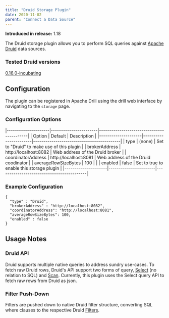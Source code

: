 ```yaml
---
title: "Druid Storage Plugin"
date: 2020-11-02
parent: "Connect a Data Source"
---
```


**Introduced in release:** 1.18

The Druid storage plugin allows you to perform SQL queries against [Apache Druid](https://Druid.apache.org/) data sources.

### Tested Druid versions

[0.16.0-incubating](https://github.com/apache/incubator-Druid/releases/tag/Druid-0.16.0-incubating)

## Configuration

The plugin can be registered in Apache Drill using the drill web interface by navigating to the ```storage``` page.  

### Configuration Options

|---------------------|-----------------------|-------------------------------------------|
| Option              | Default               | Description                               |
|---------------------|-----------------------|-------------------------------------------|
| type                | (none)                | Set to "Druid" to make use of this plugin |
| brokerAddress       | http://localhost:8082 | Web address of the Druid broker           |
| coordinatorAddress  | http://localhost:8081 | Web address of the Druid coodinator       |
| averageRowSizeBytes | 100                   |                                           |
| enabled             | false                 | Set to true to enable this storage plugin |
|---------------------|-----------------------|-------------------------------------------|

### Example Configuration

    {
      "type" : "Druid",
      "brokerAddress" : "http://localhost:8082",
      "coordinatorAddress": "http://localhost:8081",
      "averageRowSizeBytes": 100,
      "enabled" : false
    }

## Usage Notes

### Druid API

Druid supports multiple native queries to address sundry use-cases.  To fetch raw Druid rows, Druid's API support two forms of query, [Select](https://Druid.apache.org/docs/latest/querying/select-query.html) (no relation to SQL) and [Scan](https://Druid.apache.org/docs/latest/querying/scan-query.html).  Currently, this plugin uses the Select query API to fetch raw rows from Druid as json.

### Filter Push-Down

Filters are pushed down to native Druid filter structure, converting SQL where clauses to the respective Druid [Filters](https://Druid.apache.org/docs/latest/querying/filters.html).

